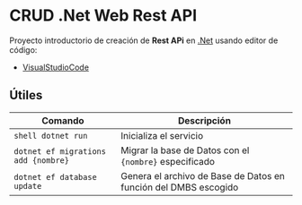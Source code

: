# CRUD .Net Web Rest API

Proyecto introductorio de creación de **Rest APi** en [.Net](https://dotnet.microsoft.com/es-es/) usando editor de código:

- [VisualStudioCode](https://code.visualstudio.com)

## Útiles

| Comando                             | Descripción                                                     |
| ----------------------------------- | --------------------------------------------------------------- |
| `shell dotnet run`                  | Inicializa el servicio                                          |
| `dotnet ef migrations add {nombre}` | Migrar la base de Datos con el `{nombre}` especificado          |
| `dotnet ef database update`         | Genera el archivo de Base de Datos en función del DMBS escogido |
